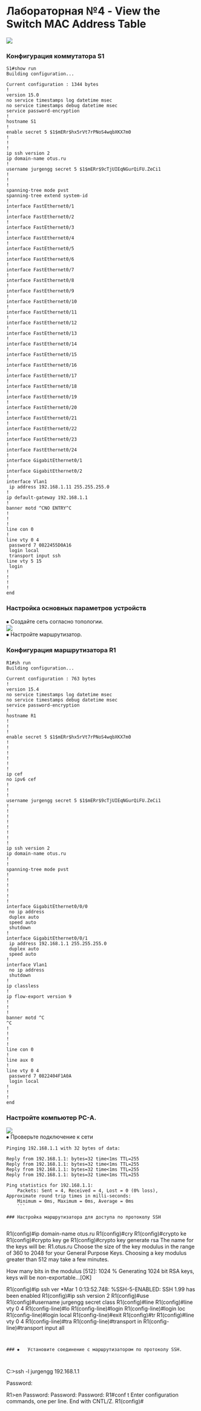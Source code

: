 # Лабораторная №4 - View the Switch MAC Address Table  
![](https://github.com/jurgengg/OTUSLABS/blob/main/lab3/11.png) 
### Конфигурация коммутатора S1 
```
S1#show run
Building configuration...

Current configuration : 1344 bytes
!
version 15.0
no service timestamps log datetime msec
no service timestamps debug datetime msec
service password-encryption
!
hostname S1
!
enable secret 5 $1$mERr$hx5rVt7rPNoS4wqbXKX7m0
!
!
!
ip ssh version 2
ip domain-name otus.ru
!
username jurgengg secret 5 $1$mERr$9cTjUIEqNGurQiFU.ZeCi1
!
!
!
spanning-tree mode pvst
spanning-tree extend system-id
!
interface FastEthernet0/1
!
interface FastEthernet0/2
!
interface FastEthernet0/3
!
interface FastEthernet0/4
!
interface FastEthernet0/5
!
interface FastEthernet0/6
!
interface FastEthernet0/7
!
interface FastEthernet0/8
!
interface FastEthernet0/9
!
interface FastEthernet0/10
!
interface FastEthernet0/11
!
interface FastEthernet0/12
!
interface FastEthernet0/13
!
interface FastEthernet0/14
!
interface FastEthernet0/15
!
interface FastEthernet0/16
!
interface FastEthernet0/17
!
interface FastEthernet0/18
!
interface FastEthernet0/19
!
interface FastEthernet0/20
!
interface FastEthernet0/21
!
interface FastEthernet0/22
!
interface FastEthernet0/23
!
interface FastEthernet0/24
!
interface GigabitEthernet0/1
!
interface GigabitEthernet0/2
!
interface Vlan1
 ip address 192.168.1.11 255.255.255.0
!
ip default-gateway 192.168.1.1
!
banner motd ^CNO ENTRY^C
!
!
!
line con 0
!
line vty 0 4
 password 7 0822455D0A16
 login local
 transport input ssh
line vty 5 15
 login
!
!
!
!
end
```
###	Настройка основных параметров устройств  

⦁	Создайте сеть согласно топологии.  
![](https://github.com/jurgengg/OTUSLABS/blob/main/lab3/34.png)  
⦁	Настройте маршрутизатор.  
### Конфигурация маршрутизатора R1  
```
R1#sh run
Building configuration...

Current configuration : 763 bytes
!
version 15.4
no service timestamps log datetime msec
no service timestamps debug datetime msec
service password-encryption
!
hostname R1
!
!
!
enable secret 5 $1$mERr$hx5rVt7rPNoS4wqbXKX7m0
!
!
!
!
!
!
ip cef
no ipv6 cef
!
!
!
username jurgengg secret 5 $1$mERr$9cTjUIEqNGurQiFU.ZeCi1
!
!
!
!
!
!
!
!
ip ssh version 2
ip domain-name otus.ru
!
!
spanning-tree mode pvst
!
!
!
!
!
!
interface GigabitEthernet0/0/0
 no ip address
 duplex auto
 speed auto
 shutdown
!
interface GigabitEthernet0/0/1
 ip address 192.168.1.1 255.255.255.0
 duplex auto
 speed auto
!
interface Vlan1
 no ip address
 shutdown
!
ip classless
!
ip flow-export version 9
!
!
!
banner motd ^C
^C
!
!
!
!
line con 0
!
line aux 0
!
line vty 0 4
 password 7 0822404F1A0A
 login local
!
!
!
end
```
###	Настройте компьютер PC-A.  
![](https://github.com/jurgengg/OTUSLABS/blob/main/lab3/6.png)  
⦁	Проверьте подключение к сети  

```
Pinging 192.168.1.1 with 32 bytes of data:

Reply from 192.168.1.1: bytes=32 time<1ms TTL=255
Reply from 192.168.1.1: bytes=32 time<1ms TTL=255
Reply from 192.168.1.1: bytes=32 time<1ms TTL=255
Reply from 192.168.1.1: bytes=32 time<1ms TTL=255

Ping statistics for 192.168.1.1:
    Packets: Sent = 4, Received = 4, Lost = 0 (0% loss),
Approximate round trip times in milli-seconds:
    Minimum = 0ms, Maximum = 0ms, Average = 0ms
    ```
    
###	Настройка маршрутизатора для доступа по протоколу SSH  
    
```
R1(config)#ip domain-name otus.ru
R1(config)#cry
R1(config)#crypto ke
R1(config)#crypto key ge
R1(config)#crypto key generate rsa
The name for the keys will be: R1.otus.ru
Choose the size of the key modulus in the range of 360 to 2048 for your
  General Purpose Keys. Choosing a key modulus greater than 512 may take
  a few minutes.

How many bits in the modulus [512]: 1024
% Generating 1024 bit RSA keys, keys will be non-exportable...[OK]

R1(config)#ip ssh ver
*Mar 1 0:13:52.748: %SSH-5-ENABLED: SSH 1.99 has been enabled
R1(config)#ip ssh version 2
R1(config)#use
R1(config)#username jurgengg secret class
R1(config)#line
R1(config)#line vty 0 4
R1(config-line)#lo
R1(config-line)#login
R1(config-line)#login loc
R1(config-line)#login local 
R1(config-line)#exit
R1(config)#tr
R1(config)#line vty 0 4
R1(config-line)#tra
R1(config-line)#transport in
R1(config-line)#transport input all
```


### ⦁	Установите соединение с маршрутизатором по протоколу SSH.  



```
C:\>ssh -l jurgengg 192.168.1.1

Password: 




R1>en
Password: 
Password: 
Password: 
R1#conf t
Enter configuration commands, one per line.  End with CNTL/Z.
R1(config)#
```
